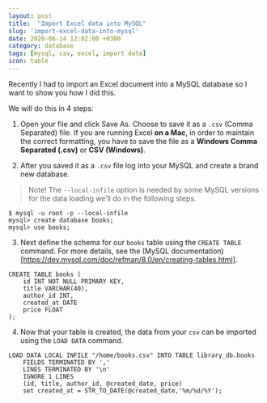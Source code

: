 ```yaml
---
layout: post
title:  "Import Excel data into MySQL"
slug: 'import-excel-data-into-mysql'
date: 2020-06-14 12:02:00 +0300
category: database
tags: [mysql, csv, excel, import data]
icon: table
---
```


Recently I had to import an Excel document into a MySQL database so I want to show you how I did this.


We will do this in 4 steps:

1. Open your file and click Save As. Choose to save it as a `.csv` (Comma Separated) file. 
If you are running Excel **on a Mac**, in order to maintain the correct formatting, you have to save the file as a **Windows Comma Separated (.csv)** or **CSV (Windows)**.

2. After you saved it as a `.csv` file log into your MySQL and create a brand new database. 

> Note! The `--local-infile` option is needed by some MySQL versions for the data loading we’ll do in the following steps.

```
$ mysql -u root -p --local-infile
mysql> create database books;
mysql> use books;
```

3. Next define the schema for our `books` table using the `CREATE TABLE` command. For more details, see the (MySQL documentation)[https://dev.mysql.com/doc/refman/8.0/en/creating-tables.html].

```
CREATE TABLE books (
    id INT NOT NULL PRIMARY KEY,
    title VARCHAR(40),
    author_id INT,
    created_at DATE
    price FLOAT
);
```

4. Now that your table is created, the data from your `csv` can be imported using the `LOAD DATA` command.

```
LOAD DATA LOCAL INFILE "/home/books.csv" INTO TABLE library_db.books
    FIELDS TERMINATED BY ','
    LINES TERMINATED BY '\n'
    IGNORE 1 LINES 
    (id, title, author_id, @created_date, price)
    set created_at = STR_TO_DATE(@created_date,'%m/%d/%Y');
```

